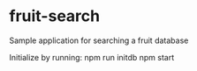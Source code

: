 # fruit-search
Sample application for searching a fruit database

Initialize by running:
npm run initdb
npm start
